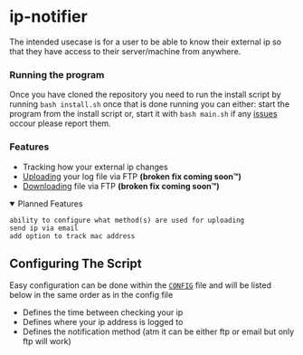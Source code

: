 # ip-notifier
The intended usecase is for a user to be able to know their external ip so that they have access to their server/machine from anywhere.

### Running the program
Once you have cloned the repository you need to run the install script by running `bash install.sh` once that is done running you can either: start the program from the install script or, start it with `bash main.sh` if any [issues](https://github.com/Squibid/ip-notifier/issues) occour please report them.

### Features

- Tracking how your external ip changes
- [Uploading](https://github.com/Squibid/ip-notifier/blob/46b83bb898a6ba0644ba5db313415506d1bfe926/functions/ftp.sh) your log file via FTP **(broken fix coming soon™)**
- [Downloading](https://github.com/Squibid/ip-notifer-client) file via FTP **(broken fix coming soon™)**

 <details open><summary> Planned Features </summary>
  
  ```
  ability to configure what method(s) are used for uploading
  send ip via email
  add option to track mac address
  ```
  
</details>


## Configuring The Script
Easy configuration can be done within the [`CONFIG`](https://github.com/Squibid/ip-notifier/blob/b6b819a027eb06b1387ed2e109c8452997207b9e/CONFIG) file and will be listed below in the same order as in the config file
* Defines the time between checking your ip
* Defines where your ip address is logged to
* Defines the notification method (atm it can be either ftp or email but only ftp will work)
